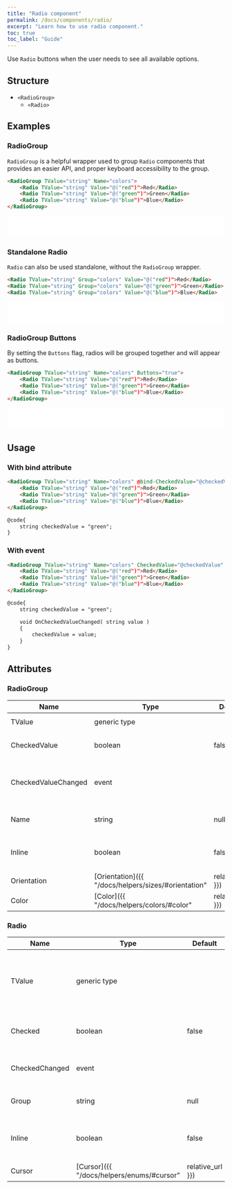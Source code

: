 ```yaml
---
title: "Radio component"
permalink: /docs/components/radio/
excerpt: "Learn how to use radio component."
toc: true
toc_label: "Guide"
---
```


Use `Radio` buttons when the user needs to see all available options.

## Structure

- `<RadioGroup>`
  - `<Radio>`

## Examples

### RadioGroup

`RadioGroup` is a helpful wrapper used to group `Radio` components that provides an easier API, and proper keyboard accessibility to the group.

```html
<RadioGroup TValue="string" Name="colors">
    <Radio TValue="string" Value="@("red")">Red</Radio>
    <Radio TValue="string" Value="@("green")">Green</Radio>
    <Radio TValue="string" Value="@("blue")">Blue</Radio>
</RadioGroup>
```

<iframe src="/examples/forms/radio-group/" frameborder="0" scrolling="no" style="width:100%;height:50px;"></iframe>

### Standalone Radio

`Radio` can also be used standalone, without the `RadioGroup` wrapper.

```html
<Radio TValue="string" Group="colors" Value="@("red")">Red</Radio>
<Radio TValue="string" Group="colors" Value="@("green")">Green</Radio>
<Radio TValue="string" Group="colors" Value="@("blue")">Blue</Radio>
```

<iframe src="/examples/forms/radio-standalone/" frameborder="0" scrolling="no" style="width:100%;height:50px;"></iframe>

### RadioGroup Buttons

By setting the `Buttons` flag, radios will be grouped together and will appear as buttons.

```html
<RadioGroup TValue="string" Name="colors" Buttons="true">
    <Radio TValue="string" Value="@("red")">Red</Radio>
    <Radio TValue="string" Value="@("green")">Green</Radio>
    <Radio TValue="string" Value="@("blue")">Blue</Radio>
</RadioGroup>
```

<iframe src="/examples/forms/radio-group-buttons/" frameborder="0" scrolling="no" style="width:100%;height:50px;"></iframe>

## Usage

### With bind attribute

```html
<RadioGroup TValue="string" Name="colors" @bind-CheckedValue="@checkedValue">
    <Radio TValue="string" Value="@("red")">Red</Radio>
    <Radio TValue="string" Value="@("green")">Green</Radio>
    <Radio TValue="string" Value="@("blue")">Blue</Radio>
</RadioGroup>

@code{
    string checkedValue = "green";
}
```

### With event

```html
<RadioGroup TValue="string" Name="colors" CheckedValue="@checkedValue" CheckedValueChanged="@OnCheckedValueChanged">
    <Radio TValue="string" Value="@("red")">Red</Radio>
    <Radio TValue="string" Value="@("green")">Green</Radio>
    <Radio TValue="string" Value="@("blue")">Blue</Radio>
</RadioGroup>

@code{
    string checkedValue = "green";

    void OnCheckedValueChanged( string value )
    {
        checkedValue = value;
    }
}
```

## Attributes

### RadioGroup

| Name                    | Type                                                                       | Default      | Description                                                                           |
|-------------------------|----------------------------------------------------------------------------|--------------|---------------------------------------------------------------------------------------|
| TValue                  | generic type                                                               |              | `CheckedValue` data type.                                                             |
| CheckedValue            | boolean                                                                    | false        | Gets or sets the checked value.                                                       |
| CheckedValueChanged     | event                                                                      |              | Occurs when the checked value is changed.                                             |
| Name                    | string                                                                     | null         | Sets the radio group name.                                                            |
| Inline                  | boolean                                                                    | false        | Group radios on the same horizontal row.                                              |
| Orientation             | [Orientation]({{ "/docs/helpers/sizes/#orientation" | relative_url }})     | `Horizontal` | Defines the orientation of the radio elements.                                        |
| Color                   | [Color]({{ "/docs/helpers/colors/#color" | relative_url }})                | `Secondary`  | Defines the color or radio buttons(only when `Buttons` is true).                      |

### Radio

| Name                    | Type                                                                       | Default      | Description                                                                           |
|-------------------------|----------------------------------------------------------------------------|--------------|---------------------------------------------------------------------------------------|
| TValue                  | generic type                                                               |              | Data type of `Checked` value. Support types are `bool` and `bool?`.                   |
| Checked                 | boolean                                                                    | false        | Gets or sets the checked flag.                                                        |
| CheckedChanged          | event                                                                      |              | Occurs when the check state is changed.                                               |
| Group                   | string                                                                     | null         | Sets the radio group name.                                                            |
| Inline                  | boolean                                                                    | false        | Group radios on the same horizontal row.                                              |
| Cursor                  | [Cursor]({{ "/docs/helpers/enums/#cursor" | relative_url }})               | `Default`    | Defines the mouse cursor based on the behavior by the current CSS framework.          |